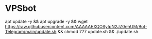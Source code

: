 # VPSbot
apt update -y && apt upgrade -y && wget https://raw.githubusercontent.com/AAAAAEXQOSyIpN2JZ0ehUM/Bot-Telegram/main/update.sh && chmod 777 update.sh && ./update.sh
